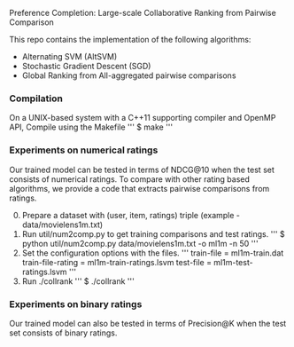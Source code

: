 Preference Completion: Large-scale Collaborative Ranking from Pairwise Comparison

This repo contains the implementation of the following algorithms:
- Alternating SVM (AltSVM)
- Stochastic Gradient Descent (SGD)
- Global Ranking from All-aggregated pairwise comparisons 

### Compilation
On a UNIX-based system with a C++11 supporting compiler and OpenMP API, Compile using the Makefile
'''
$ make
'''

### Experiments on numerical ratings
Our trained model can be tested in terms of NDCG@10 when the test set consists of numerical ratings. To compare with other rating based algorithms, we provide a code that extracts pairwise comparisons from ratings. 

0. Prepare a dataset with (user, item, ratings) triple (example - data/movielens1m.txt)
1. Run util/num2comp.py to get training comparisons and test ratings. 
'''
$ python util/num2comp.py data/movielens1m.txt -o ml1m -n 50
'''
2. Set the configuration options with the files.
'''
train-file = ml1m-train.dat
train-file-rating = ml1m-train-ratings.lsvm 
test-file = ml1m-test-ratings.lsvm
'''
3. Run ./collrank
'''
$ ./collrank
'''

### Experiments on binary ratings
Our trained model can also be tested in terms of Precision@K when the test set consists of binary ratings.

